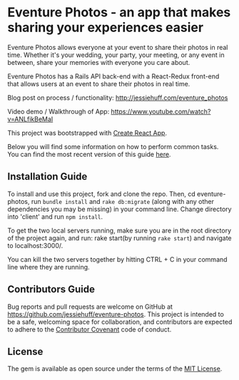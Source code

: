 # Eventure Photos - an app that makes sharing your experiences easier

Eventure Photos allows everyone at your event to share their photos in real time. Whether it's your wedding, your party, your meeting, or any event in between, share your memories with everyone you care about.

Eventure Photos has a Rails API back-end with a React-Redux front-end that allows users at an event to share their photos in real time.

Blog post on process / functionality: http://jessiehuff.com/eventure_photos 

Video demo / Walkthrough of App: https://www.youtube.com/watch?v=ANLfikBeMaI


This project was bootstrapped with [Create React App](https://github.com/facebookincubator/create-react-app).

Below you will find some information on how to perform common tasks.<br>
You can find the most recent version of this guide [here](https://github.com/facebookincubator/create-react-app/blob/master/packages/react-scripts/template/README.md).

## Installation Guide 

To install and use this project, fork and clone the repo. Then, cd eventure-photos, run `bundle install` and `rake db:migrate` (along with any other dependencies you may be missing) in your command line. Change directory into 'client' and run `npm install`.

To get the two local servers running, make sure you are in the root directory of the project again, and run: rake start(by running `rake start`) and navigate to localhost:3000/.  

You can kill the two servers together by hitting CTRL + C in your command line where they are running.

## Contributors Guide 

Bug reports and pull requests are welcome on GitHub at https://github.com/jessiehuff/eventure-photos. This project is intended to be a safe, welcoming space for collaboration, and contributors are expected to adhere to the [Contributor Covenant](https://www.contributor-covenant.org/) code of conduct. 

## License 
The gem is available as open source under the terms of the [MIT License](http://opensource.org/licenses/MIT). 



